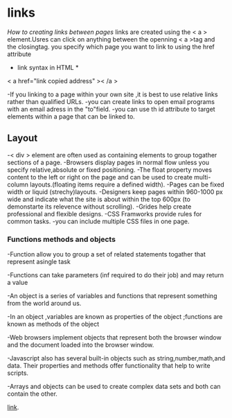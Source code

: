 # **links**

*How to creating links between pages*
links are created using the < a > element.Usres can click on anything between the openning < a >tag and the closing</a>tag. you specify which page you want to link to using the href attribute

* link syntax in HTML *

< a href="link copied address" >< /a >

-If you linking to a page within your own site ,it is best to use relative links rather than qualified URLs.
-you can create links to open email programs with an email adress in the "to"field.
-you can use th id attribute to target elements within a page that can be linked to.

## **Layout**

-< div > element are often used as containing elements to group togather sections of a page.
-Browsers display pages in normal flow unless you specify relative,absolute or fixed positioning.
-The float property moves content to the left or right on the page and can be used to create multi-column layouts.(floating items require a defined width).
-Pages can be fixed width or liquid (strechy)layouts.
-Designers keep pages within 960-1000 px wide and indicate what the site is about within the top 600px (to demonstarte its relevence without scrolling).
-Grides help create professional and flexible designs.
-CSS Framworks provide rules for common tasks.
-you can include multiple CSS files in one page.

### **Functions methods and objects**

-Function allow you to group a set of related statements togather that represent asingle task

-Functions can take parameters (inf required to do their job) and may return a value

-An object is a series of variables and functions that represent something from the world around us.

-In an object ,variables are known as properties of the object ;functions are known as methods of the object

-Web browsers implement objects that represent both the browser window and the document loaded into the browser window.

-Javascript also has several built-in objects such as string,number,math,and data. Their properties and methods offer functionality that help to write scripts.

-Arrays and objects can be used to create complex data sets and both can contain the other.

[link](https://www.codefellows.org/blog/6-reasons-for-pair-programming/).
